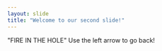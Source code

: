 ```yaml
---
layout: slide
title: "Welcome to our second slide!"
---
```

"FIRE IN THE HOLE"
Use the left arrow to go back!
